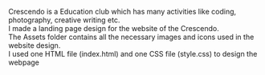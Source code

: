 Crescendo is a Education club which has many activities like coding, photography, creative writing etc. <br>
I made a landing page design for the website of the Crescendo.<br>
The Assets folder contains all the necessary images and icons used in the website design. <br>
I used one HTML file (index.html) and one CSS file (style.css) to design the webpage
